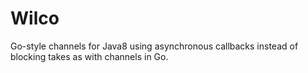 # Wilco

Go-style channels for Java8 using asynchronous callbacks instead of blocking takes as with channels in Go.
